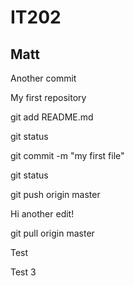# IT202
## Matt

Another commit

My first repository

git add README.md

git status

git commit -m "my first file"

git status

git push origin master



Hi another edit!


git pull origin master

Test



Test 3


